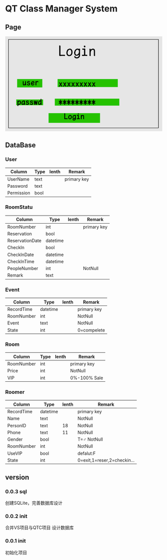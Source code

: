 ﻿# QT Class Manager System
## Page
![Login](readme/login.png)

## DataBase
### User
| Column          | Type     | lenth | Remark      |
|-----------------|----------|-------|-------------|
| UserName        | text     |       | primary key |
| Password        | text     |       |             |
| Permission      | bool     |       |             |
### RoomStatu
| Column          | Type     | lenth | Remark      |
|-----------------|----------|-------|-------------|
| RoomNumber      | int      |       | primary key |
| Reservation     | bool     |       |             |
| ReservationDate | datetime |       |             |
| CheckIn         | bool     |       |             |
| CheckInDate     | datetime |       |             |
| CheckInTime     | datetime |       |             |
| PeopleNumber    | int      |       | NotNull     |
| Remark          | text     |       |             |
### Event
| Column          | Type     | lenth | Remark      |
|-----------------|----------|-------|-------------|
| RecordTime      | datetime |       | primary key |
| RoomNumber      | int      |       | NotNull     |
| Event           | text     |       | NotNull     |
| State           | int      |       | 0=compelete |
### Room
| Column          | Type     | lenth | Remark      |
|-----------------|----------|-------|-------------|
| RoomNumber      | int      |       | primary key |
| Price           | int      |       | NotNull     |
| VIP             | int      |       | 0%-100% Sale|
### Roomer
| Column          | Type     | lenth | Remark      |
|-----------------|----------|-------|-------------|
| RecordTime      | datetime |       | primary key |
| Name            | text     |       | NotNull     |
| PersonID        | text     | 18    | NotNull     |
| Phone           | text     | 11    | NotNull     |
| Gender          | bool     |       | T=♂ NotNull|
| RoomNumber      | int      |       | NotNull     |
| UseVIP          | bool     |       | defalut:F   |
| State           | int      |       | 0=exit,1=reser,2=checkin...|

## version
### 0.0.3 sql
创建SQLite，完善数据库设计

### 0.0.2 init
合并VS项目与QTC项目
设计数据库

### 0.0.1 init
初始化项目